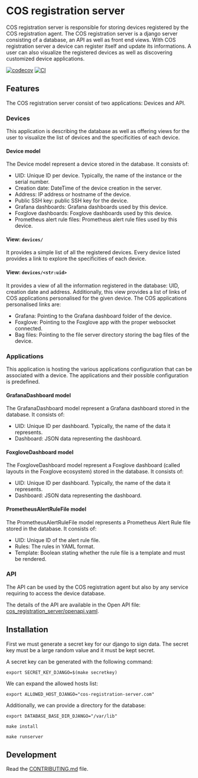# COS registration server

COS registration server is responsible for storing devices registered by the
COS registration agent.
The COS registration server is a django server consisting of a database,
an API as well as front end views.
With COS registration server a device can register itself and update
its informations.
A user can also visualize the registered devices as well as discovering
customized device applications.

[![codecov](https://codecov.io/gh/canonical/cos-registration-server/branch/main/graph/badge.svg?token=cos-registration-server_token_here)](https://codecov.io/gh/canonical/cos-registration-server)
[![CI](https://github.com/canonical/cos-registration-server/actions/workflows/main.yml/badge.svg)](https://github.com/canonical/cos-registration-server/actions/workflows/main.yml)


## Features

The COS registration server consist of two applications: Devices and API.

### Devices

This application is describing the database as well as offering views for
the user to visualize the list of devices and the specificities of each device.

#### Device model
The Device model represent a device stored in the database.
It consists of:
- UID: Unique ID per device. Typically, the name of the instance or the serial number.
- Creation date: DateTime of the device creation in the server.
- Address: IP address or hostname of the device.
- Public SSH key: public SSH key for the device.
- Grafana dashboards: Grafana dashboards used by this device.
- Foxglove dashboards: Foxglove dashboards used by this device.
- Prometheus alert rule files: Prometheus alert rule files used by this device.

#### View: `devices/`

It provides a simple list of all the registered devices.
Every device listed provides a link to explore the specificities of each
device.

#### View: `devices/<str:uid>`

It provides a view of all the information registered in the database:
UID, creation date and address.
Additionally, this view provides a list of links of COS applications
personalised for the given device.
The COS applications personalised links are:
- Grafana: Pointing to the Grafana dashboard folder of the device.
- Foxglove: Pointing to the Foxglove app with the proper websocket connected.
- Bag files: Pointing to the file server directory storing the bag files of the
device.

### Applications

This application is hosting the various applications configuration that can be associated with a device. The applications and their possible configuration is predefined.

#### GrafanaDashboard model
The GrafanaDashboard model represent a Grafana dashboard stored in the database.
It consists of:
- UID: Unique ID per dashboard. Typically, the name of the data it represents.
- Dashboard: JSON data representing the dashboard.

#### FoxgloveDashboard model
The FoxgloveDashboard model represent a Foxglove dashboard (called layouts in the Foxglove ecosystem) stored in the database.
It consists of:
- UID: Unique ID per dashboard. Typically, the name of the data it represents.
- Dashboard: JSON data representing the dashboard.

#### PrometheusAlertRuleFile model
The PrometheusAlertRuleFile model represents a Prometheus Alert Rule file stored in the database.
It consists of:
- UID: Unique ID of the alert rule file.
- Rules: The rules in YAML format.
- Template: Boolean stating whether the rule file is a template and must be rendered.

### API
The API can be used by the COS registration agent but also by any service
requiring to access the device database.

The details of the API are available in the Open API file: [cos_registration_server/openapi.yaml](cos_registration_server/openapi.yaml).

## Installation
First we must generate a secret key for our django to sign data.
The secret key must be a large random value and it must be kept secret.

A secret key can be generated with the following command:

`export SECRET_KEY_DJANGO=$(make secretkey)`

We can expand the allowed hosts list:

`export ALLOWED_HOST_DJANGO="cos-registration-server.com"`

Additionally, we can provide a directory for the database:

`export DATABASE_BASE_DIR_DJANGO="/var/lib"`

`make install`

`make runserver`

## Development

Read the [CONTRIBUTING.md](CONTRIBUTING.md) file.
